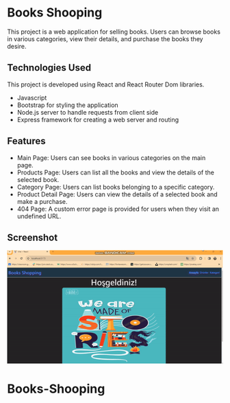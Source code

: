 <h1> Books Shooping</h1>

This project is a web application for selling books. Users can browse books in various categories, view their details, and purchase the books they desire.

<h2> Technologies Used</h2>

This project is developed using React and React Router Dom libraries.

- Javascript
- Bootstrap for styling the application
- Node.js server to handle requests from client side
- Express framework for creating a web server and routing

<h2>Features </h2>

- Main Page: Users can see books in various categories on the main page.
- Products Page: Users can list all the books and view the details of the selected book.
- Category Page: Users can list books belonging to a specific category.
- Product Detail Page: Users can view the details of a selected book and make a purchase.
- 404 Page: A custom error page is provided for users when they visit an undefined URL.

<h2>Screenshot</h2>

![Screenshot](/booksshopping.gif)

# Books-Shooping
